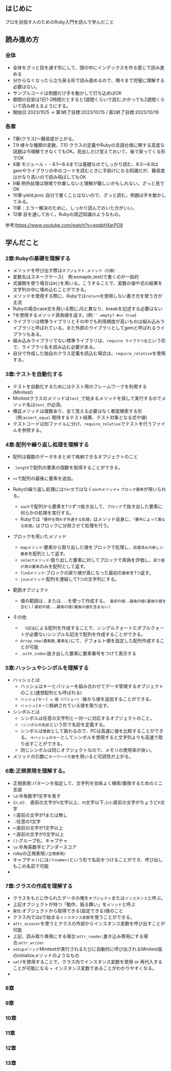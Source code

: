 ## はじめに
プロを目指す人のためのRuby入門を読んで学んだこと

## 読み進め方

### 全体
* 全体をざっと目を通す形にして、頭の中にインデックスを作る感じで読み進める
* 分からなくなったら立ち戻る形で読み進めるので、隅々まで完璧に理解する必要はない。
* サンプルコードは例題だけ手を動かして打ち込めばOK
* 期間の目安は1日1-2時間だとすると1週間くらいで読む,かかっても2週間くらいで読み終えるようにする。
* 開始日:2023/10/5 → 第1終了目標:2023/10/15 / 第2終了目標:2023/10/19

### 各章
* 7章(クラス)〜難易度が上がる。
* 7.9 様々な種類の変数、7.10 クラスの定義やRubyの言語仕様に関する高度な話題は今理解できなくてもOK。見出しだけ覚えておいて、後で戻ってくる形でOK
* 8章:モジュール・・8.1〜8.4までは基礎なのでしっかり読む、8.5〜8.9はgemやライブラリの中のコードを読むときに手助けになる知識だが、難易度はかなり高いので読み飛ばしてもOK
* 9章:例外処理は現場で作業しないと理解が難しいかもしれない。ざっと見でOK
* 10章:yield,proc 自分で書くことはないので、ざっと読む。例題は手を動かしてみる。
* 11章：エラー解決のために、しっかり読んでおいた方がいい。
* 12章:目を通しておく。Rubyの周辺知識のようなもの。

参考)https://www.youtube.com/watch?v=qqqbHXarPO8


## 学んだこと

###  2章:Rubyの基礎を理解する
* メソッドを呼び出す際は``オブジェクト.メソッド（引数）``
* 変数名はスネークケース(　例:exmaple_test)で書くのが一般的
* 式展開を使う場合は``#{}``を用いる。こうすることで、変数の値や式の結果を文字列の中に埋め込むことができる。
* メソッドを使用する際に、Rubyでは``return``を使用しない書き方を使う方が主流
* Rubyの場合case文を用いる際にJSと異なり、breakを記述する必要はない
* ?を使用するメソッド真偽値を返す。(例:``''.empty? #=> true``)
* ライブラリは標準ライブラリとその中でも利用頻度が高いものは組み込みライブラリと呼ばれている。また外部のライブラリとしてgemと呼ばれるライブラリもある。
* 組み込みライブラリでない標準ライブラリは、``require ライブラリ名``という形で、ライブラリ名を読み込む必要がある。
* 自分で作成した独自のクラス定義を読込む場合は、``require_relative``を使用する。


###  3章:テストを自動化する
* テストを自動化するためにはテスト用のフレームワークを利用する(Minitest)
* Minitestクラスのメソッドは``test_``で始まるメソッドを探して実行するのでメソッド名は``test_``が必須。
* 検証メソッドは複数あり、全て覚える必要はなく都度検索する形（例:``assert_equal`` 期待するテスト結果、テスト対象となる式や値)
* テストコードは別ファイルに分け、``require_relative``でテストを行うファイルを参照する。


###  4章:配列や繰り返し処理を理解する
* 配列は複数のデータをまとめて格納できるオブジェクトのこと
* ``.length``で配列の要素の個数を取得することができる。
* ``<<``で配列の最後に要素を追加。
* Rubyの繰り返し処理には``for文``ではなく``eachメソッド``+ ``ブロック要素``が用いられる。
  * ``each``で配列から要素を1つずつ抜き出して、``ブロック``で抜き出した要素に何らかの処理を実行する。
  * Rubyでは``「要件を問わず共通する処理」``はメソッド自身に、``「要件によって異なる処理」``はブロックに分担させて処理を行う。

* ブロックを用いたメソッド
  *  ``mapメソッド``:要素から取り出した値をブロックで処理し、``処理済みの新しい要素``を配列として返す。
  * ``selectメソッド``:取り出した要素に対してブロックで真偽を評価し、``戻り値が真の要素``のみを配列として返す。
  * ``findメソッド``:ブロックの戻り値が真になった最初の``要素``を1つ返す。
  * ``joinメソッド``:配列を連結して1つの文字列にする。

* 範囲オブジェクト
  * 値の範囲は``..``または``...``を使って作成する。　``最初の値..最後の値(最後の値を含む)`` / ``最初の値...最後の値(最後の値を含まない)``
 
* その他
  * 　``%記法``による配列を作成することで、シングルクォートたダブルクォートが必要ないシンプルな記法で配列を作成することができる。
  * ``Array.new(要素数,要素名)``にて、デフォルト値を設定した配列作成することが可能
  * ``_with_index``:抜き出した要素に要素番号をつけて表示する
  

###  5章:ハッシュやシンボルを理解する
* ハッシュとは
  * ハッシュはキーとバリューを組み合わせてデータ管理するオブジェクトのこと(連想配列とも呼ばれる)
  * ``ハッシュ[キー] = 値（バリュー）``:後から値を追加することができる。
  * ``ハッシュ[キー]``:格納されている値を取り出す。
* シンボルとは
  * シンボルは任意の文字列と一対一に対応するオブジェクトのこと。
  * ``:シンボルの名前``という形で名前を定義する。
  * シンボルは``整数``として扱わるので、PCは高速に値を比較することができる。→``ハッシュのキー``としてシンボルを使用すると文字列よりも高速で取り出すことができる。
  * 同じシンボルは同じオブジェクトなので、メモリの使用率が良い。
* メソッドの引数に``キーワード引数``を用いると可読性が上がる。


###  6章:正規表現を理解する。
* 正規表現:パターンを指定して、文字列を効率よく検索/置換するためのミニ言語
*  ``\d``:半角数字1文字を表す
*  ``{n,m}``:　直前の文字がn文字以上、m文字以下,``{n}``:直前の文字がちょうどn文字
*  ``?``:直前の文字が1または無し
*  ``.``:任意の1文字
*  ``+``:直前の文字が1文字以上
*  ``*``:直前の文字が0文字以上
*  ``()``:グループ化、キャプチャ
*  ``\w``:半角英数字とアンダースコア
*  rubyの正規表現:``/正規表現/``
*  キャプチャ``()``には``(?<name>)``という形で名前をつけることができ、呼び出しもこの名前で可能
*  

###  7章:クラスの作成を理解する
* クラスをもとに作られたデータの塊を``オブジェクト``または``インスタンス``と呼ぶ。
* 上記オブジェクトが持つ「動作、振る舞い」を``メソッド``と呼ぶ
* ``属性``:オブジェクトから取得できる(設定できる)値のこと
* クラス内では``@``で始まる``インスタンス変数``を使うことができる。
* ``attr_accecer``を使うとクラスの外部からインスタンス変数を呼び出すことが可能
* 上記、読み取り専用にする場合:``attr_reader``,書き込み専用にする場合:``attr_writer``
* ``setupメソッド``Minitestが実行されるたびに自動的に呼び出されるMinitest版のinitializeメソッドのようなもの
* ``self``を使用することで、クラス内でインスタンス変数を使用 or 再代入することが可能になる + インスタンス変数であることがわかりやすくなる。
* 


###  8章

###  9章

###  10章


###  11章


###  12章


###  13章
